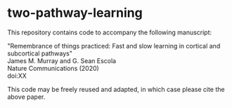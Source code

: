 # two-pathway-learning

This repository contains code to accompany the following manuscript:

"Remembrance of things practiced: Fast and slow learning in cortical and subcortical pathways" \
James M. Murray and G. Sean Escola \
Nature Communications (2020) \
doi:XX

This code may be freely reused and adapted, in which case please cite the above paper.
